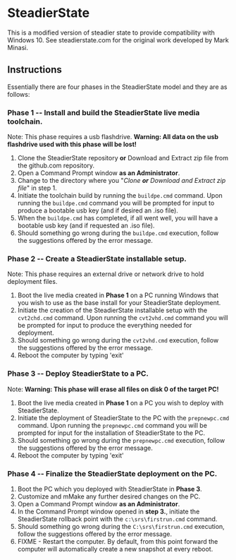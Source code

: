 # SteadierState
This is a modified version of steadier state to provide compatibility with Windows 10. See steadierstate.com for the original work developed by Mark Minasi.

## Instructions
Essentially there are four phases in the SteadierState model and they are as follows:

### **Phase 1** -- Install and build the SteadierState live media toolchain.
  Note: This phase requires a usb flashdrive. **Warning: All data on the usb flashdrive used with this phase will be lost!**

  1. Clone the SteadierState repository **or** Download and Extract zip file from the github.com repository.
  2. Open a Command Prompt window **as an Administrator**.
  3. Change to the directory where you "*Clone **or** Download and Extract zip file*" in step 1.
  4. Initiate the toolchain build by running the `buildpe.cmd` command. Upon running the `buildpe.cmd` command you will be prompted for input to produce a bootable usb key (and if desired an .iso file).
  5. When the `buildpe.cmd` has completed, if all went well, you will have a bootable usb key (and if requested an .iso file).
  6. Should something go wrong during the `buildpe.cmd` execution, follow the suggestions offered by the error message.

### **Phase 2** -- Create a SteadierState installable setup.
  Note: This phase requires an external drive or network drive to hold deployment files.

  1. Boot the live media created in **Phase 1** on a PC running Windows that you wish to use as the base install for your SteadierState deployment.
  2. Initiate the creation of the SteadierState installable setup with the `cvt2chd.cmd` command. Upon running the `cvt2vhd.cmd` command you will be prompted for input to produce the everything needed for deployment.
  3. Should something go wrong during the `cvt2vhd.cmd` execution, follow the suggestions offered by the error message.
  3. Reboot the computer by typing 'exit'

### **Phase 3** -- Deploy SteadierState to a PC.
  Note: **Warning: This phase will erase all files on disk 0 of the target PC!**

  1. Boot the live media created in **Phase 1** on a PC you wish to deploy with SteadierState.
  2. Initiate the deployment of SteadierState to the PC with the `prepnewpc.cmd` command. Upon running the `prepnewpc.cmd` command you will be prompted for input for the installation of SteadierState to the PC.
  3. Should something go wrong during the `prepnewpc.cmd` execution, follow the suggestions offered by the error message.
  3. Reboot the computer by typing 'exit'

### **Phase 4** -- Finalize the SteadierState deployment on the PC.

  1. Boot the PC which you deployed with SteadierState in **Phase 3**.
  2. Customize and mMake any further desired changes on the PC.
  3. Open a Command Prompt window **as an Administrator**.
  4. In the Command Prompt window opened in **step 3.**, initiate the SteadierState rollback point with the `c:\srs\firstrun.cmd` command.
  3. Should something go wrong during the `C:\srs\firstrun.cmd` execution, follow the suggestions offered by the error message.
  5. FIXME - Restart the computer. By default, from this point forward the computer will automatically create a new snapshot at every reboot.

